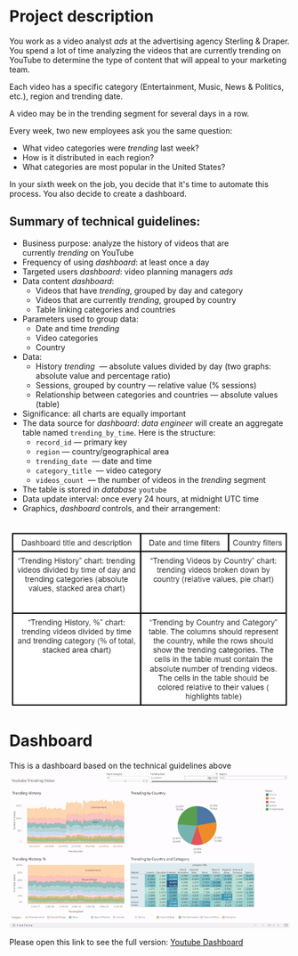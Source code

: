 # Project description
You work as a video analyst *ads* at the advertising agency Sterling & Draper. You spend a lot of time analyzing the videos that are currently trending on YouTube to determine the type of content that will appeal to your marketing team.

Each video has a specific category (Entertainment, Music, News & Politics, etc.), region and trending date.

A video may be in the trending segment for several days in a row.

Every week, two new employees ask you the same question:

- What video categories were *trending* last week?
- How is it distributed in each region?
- What categories are most popular in the United States?

In your sixth week on the job, you decide that it's time to automate this process. You also decide to create a dashboard.

## Summary of technical guidelines:

- Business purpose: analyze the history of videos that are currently *trending* on YouTube
- Frequency of using *dashboard*: at least once a day
- Targeted users *dashboard*: video planning managers *ads*
- Data content *dashboard*:
     - Videos that have *trending*, grouped by day and category
     - Videos that are currently *trending*, grouped by country
     - Table linking categories and countries
- Parameters used to group data:
     - Date and time *trending*
     - Video categories
     - Country
- Data:
     - History *trending*  — absolute values divided by day (two graphs: absolute value and percentage ratio)
     - Sessions, grouped by country — relative value (% sessions)
     - Relationship between categories and countries — absolute values (table)
- Significance: all charts are equally important
- The data source for *dashboard*: *data engineer* will create an aggregate table named `trending_by_time`. Here is the structure:
     - `record_id` — primary key
     - `region` — country/geographical area
     - `trending_date`  — date and time
     - `category_title`  — video category
     - `videos_count`  — the number of videos in the *trending* segment
- The table is stored in *database* `youtube`
- Data update interval: once every 24 hours, at midnight UTC time
- Graphics, *dashboard* controls, and their arrangement:

&ensp;&thinsp;&ensp;&thinsp;&ensp; ![EN_Description](https://github.com/yusufsp7/Data_Analysis_Projects/blob/Project_11_EN/source_files/EN_Description.png)

# Dashboard
This is a dashboard based on the technical guidelines above
![Gif](https://github.com/yusufsp7/Data_Analysis_Projects/blob/Project_11_EN/source_files/Tableau%20Public%20-%20Youtube%20Trending.gif)

Please open this link to see the full version: [Youtube Dashboard](https://public.tableau.com/views/YoutubeTrending_16798306360250/Dashboard1?:language=en-GB&publish=yes&:display_count=n&:origin=viz_share_link)
